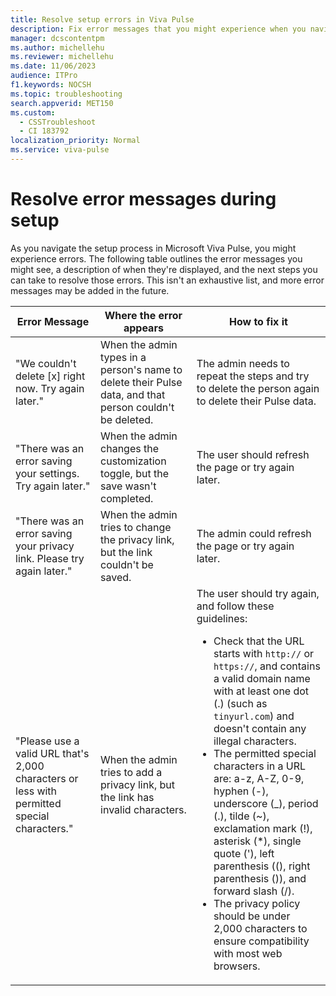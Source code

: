 ```yaml
---
title: Resolve setup errors in Viva Pulse
description: Fix error messages that you might experience when you navigate the setup process in Microsoft Viva Pulse.
manager: dcscontentpm
ms.author: michellehu
ms.reviewer: michellehu
ms.date: 11/06/2023
audience: ITPro
f1.keywords: NOCSH
ms.topic: troubleshooting
search.appverid: MET150
ms.custom: 
  - CSSTroubleshoot
  - CI 183792
localization_priority: Normal
ms.service: viva-pulse
---
```


# Resolve error messages during setup

As you navigate the setup process in Microsoft Viva Pulse, you might experience errors. The following table outlines the error messages you might see, a description of when they're displayed, and the next steps you can take to resolve those errors. This isn't an exhaustive list, and more error messages may be added in the future.

| Error Message | Where the error appears | How to fix it |
| ----------- | ----------- | ----------- |
| "We couldn't delete [x] right now. Try again later." | When the admin types in a person's name to delete their Pulse data, and that person couldn't be deleted. | The admin needs to repeat the steps and try to delete the person again to delete their Pulse data. |
| "There was an error saving your settings. Try again later." | When the admin changes the customization toggle, but the save wasn't completed. | The user should refresh the page or try again later. |
| "There was an error saving your privacy link. Please try again later." | When the admin tries to change the privacy link, but the link couldn't be saved. | The admin could refresh the page or try again later. |
| "Please use a valid URL that's 2,000 characters or less with permitted special characters." | When the admin tries to add a privacy link, but the link has invalid characters. | The user should try again, and follow these guidelines:<ul><li>Check that the URL starts with `http://` or `https://`, and contains a valid domain name with at least one dot (.) (such as `tinyurl.com`) and doesn't contain any illegal characters.</li><li>The permitted special characters in a URL are: a-z, A-Z, 0-9, hyphen (-), underscore (_), period (.), tilde (~), exclamation mark (!), asterisk (*), single quote ('), left parenthesis ((), right parenthesis ()), and forward slash (/).</li><li>The privacy policy should be under 2,000 characters to ensure compatibility with most web browsers.</li></ul>|
